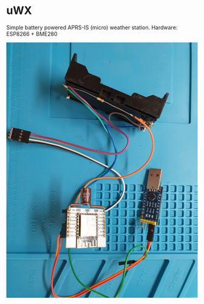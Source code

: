 # uWX
Simple battery powered APRS-IS (micro) weather station. Hardware: ESP8266 + BME280

![uWX-P1](uwx-prototype1.jpg)
